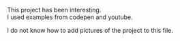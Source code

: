 This project has been interesting.  
I used examples from codepen and youtube. 

I do not know how to add pictures of the project to this file. 


